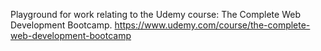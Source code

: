 Playground for work relating to the Udemy course: The Complete Web Development Bootcamp.
https://www.udemy.com/course/the-complete-web-development-bootcamp